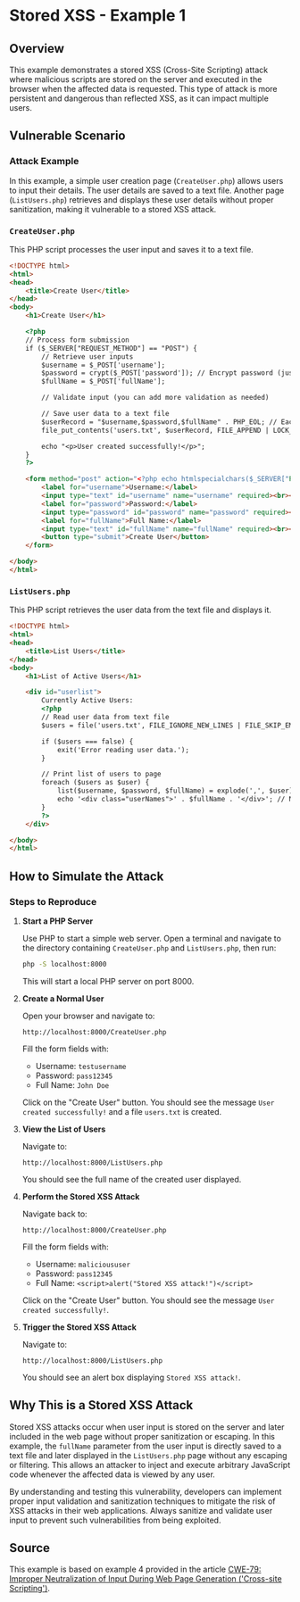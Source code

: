 # Stored XSS - Example 1

## Overview

This example demonstrates a stored XSS (Cross-Site Scripting) attack where malicious scripts are stored on the server and executed in the browser when the affected data is requested. This type of attack is more persistent and dangerous than reflected XSS, as it can impact multiple users.

## Vulnerable Scenario

### Attack Example

In this example, a simple user creation page (`CreateUser.php`) allows users to input their details. The user details are saved to a text file. Another page (`ListUsers.php`) retrieves and displays these user details without proper sanitization, making it vulnerable to a stored XSS attack.

### `CreateUser.php`

This PHP script processes the user input and saves it to a text file.

```html
<!DOCTYPE html>
<html>
<head>
    <title>Create User</title>
</head>
<body>
    <h1>Create User</h1>

    <?php
    // Process form submission
    if ($_SERVER["REQUEST_METHOD"] == "POST") {
        // Retrieve user inputs
        $username = $_POST['username'];
        $password = crypt($_POST['password']); // Encrypt password (just an example)
        $fullName = $_POST['fullName'];

        // Validate input (you can add more validation as needed)

        // Save user data to a text file
        $userRecord = "$username,$password,$fullName" . PHP_EOL; // Each user on a new line
        file_put_contents('users.txt', $userRecord, FILE_APPEND | LOCK_EX); // Append to file

        echo "<p>User created successfully!</p>";
    }
    ?>

    <form method="post" action="<?php echo htmlspecialchars($_SERVER["PHP_SELF"]); ?>">
        <label for="username">Username:</label>
        <input type="text" id="username" name="username" required><br><br>
        <label for="password">Password:</label>
        <input type="password" id="password" name="password" required><br><br>
        <label for="fullName">Full Name:</label>
        <input type="text" id="fullName" name="fullName" required><br><br>
        <button type="submit">Create User</button>
    </form>

</body>
</html>
```

### `ListUsers.php`

This PHP script retrieves the user data from the text file and displays it.

```html
<!DOCTYPE html>
<html>
<head>
    <title>List Users</title>
</head>
<body>
    <h1>List of Active Users</h1>

    <div id="userlist">
        Currently Active Users:
        <?php
        // Read user data from text file
        $users = file('users.txt', FILE_IGNORE_NEW_LINES | FILE_SKIP_EMPTY_LINES);

        if ($users === false) {
            exit('Error reading user data.');
        }

        // Print list of users to page
        foreach ($users as $user) {
            list($username, $password, $fullName) = explode(',', $user);
            echo '<div class="userNames">' . $fullName . '</div>'; // No htmlspecialchars() used intentionally
        }
        ?>
    </div>

</body>
</html>
```

## How to Simulate the Attack

### Steps to Reproduce

1. **Start a PHP Server**

   Use PHP to start a simple web server. Open a terminal and navigate to the directory containing `CreateUser.php` and `ListUsers.php`, then run:

   ```sh
   php -S localhost:8000
   ```

   This will start a local PHP server on port 8000.

2. **Create a Normal User**

   Open your browser and navigate to:

   ```
   http://localhost:8000/CreateUser.php
   ```

   Fill the form fields with:
   - Username: `testusername`
   - Password: `pass12345`
   - Full Name: `John Doe`

   Click on the "Create User" button. You should see the message `User created successfully!` and a file `users.txt` is created.

3. **View the List of Users**

   Navigate to:

   ```
   http://localhost:8000/ListUsers.php
   ```

   You should see the full name of the created user displayed.

4. **Perform the Stored XSS Attack**

   Navigate back to:

   ```
   http://localhost:8000/CreateUser.php
   ```

   Fill the form fields with:
   - Username: `malicioususer`
   - Password: `pass12345`
   - Full Name: `<script>alert("Stored XSS attack!")</script>`

   Click on the "Create User" button. You should see the message `User created successfully!`.

5. **Trigger the Stored XSS Attack**

   Navigate to:

   ```
   http://localhost:8000/ListUsers.php
   ```

   You should see an alert box displaying `Stored XSS attack!`.

## Why This is a Stored XSS Attack

Stored XSS attacks occur when user input is stored on the server and later included in the web page without proper sanitization or escaping. In this example, the `fullName` parameter from the user input is directly saved to a text file and later displayed in the `ListUsers.php` page without any escaping or filtering. This allows an attacker to inject and execute arbitrary JavaScript code whenever the affected data is viewed by any user.

By understanding and testing this vulnerability, developers can implement proper input validation and sanitization techniques to mitigate the risk of XSS attacks in their web applications. Always sanitize and validate user input to prevent such vulnerabilities from being exploited.

## Source

This example is based on example 4 provided in the article [CWE-79: Improper Neutralization of Input During Web Page Generation ('Cross-site Scripting')](https://cwe.mitre.org/data/definitions/79.html).

